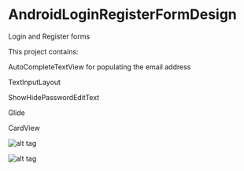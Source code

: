 # AndroidLoginRegisterFormDesign

Login and Register forms

This project contains:

AutoCompleteTextView for populating the email address

TextInputLayout

ShowHidePasswordEditText

Glide

CardView

![alt tag](https://cloud.githubusercontent.com/assets/11070736/15698145/1948d002-27df-11e6-8dff-26c2cc298b0b.png)

![alt tag](https://cloud.githubusercontent.com/assets/11070736/15698164/3a31f730-27df-11e6-9d88-5ef55ede5da1.png)
